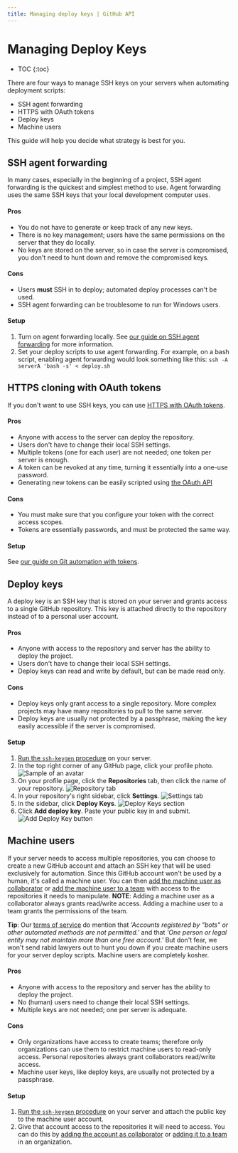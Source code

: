 ```yaml
---
title: Managing deploy keys | GitHub API
---
```


# Managing Deploy Keys

* TOC
{:toc}

There are four ways to manage SSH keys on your servers when automating deployment scripts:

* SSH agent forwarding
* HTTPS with OAuth tokens
* Deploy keys
* Machine users

This guide will help you decide what strategy is best for you.

## SSH agent forwarding

In many cases, especially in the beginning of a project, SSH agent forwarding is the quickest and simplest method to use.  Agent forwarding uses the same SSH keys that your local development computer uses.

#### Pros

* You do not have to generate or keep track of any new keys.
* There is no key management; users have the same permissions on the server that they do locally.
* No keys are stored on the server, so in case the server is compromised, you don't need to hunt down and remove the compromised keys.

#### Cons

* Users **must** SSH in to deploy; automated deploy processes can't be used.
* SSH agent forwarding can be troublesome to run for Windows users.

#### Setup

1. Turn on agent forwarding locally. See [our guide on SSH agent forwarding][ssh-agent-forwarding] for more information.
2. Set your deploy scripts to use agent forwarding. For example, on a bash script, enabling agent forwarding would look something like this: `ssh -A serverA 'bash -s' < deploy.sh`

## HTTPS cloning with OAuth tokens

If you don't want to use SSH keys, you can use [HTTPS with OAuth tokens][git-automation].

#### Pros

* Anyone with access to the server can deploy the repository.
* Users don't have to change their local SSH settings.
* Multiple tokens (one for each user) are not needed; one token per server is enough.
* A token can be revoked at any time, turning it essentially into a one-use password.
* Generating new tokens can be easily scripted using [the OAuth API](https://developer.github.com/v3/oauth_authorizations/#create-a-new-authorization)

#### Cons

* You must make sure that you configure your token with the correct access scopes.
* Tokens are essentially passwords, and must be protected the same way.

#### Setup

See [our guide on Git automation with tokens][git-automation].

## Deploy keys

A deploy key is an SSH key that is stored on your server and grants access to a single GitHub repository.  This key is attached directly to the repository instead of to a personal user account.

#### Pros

* Anyone with access to the repository and server has the ability to deploy the project.
* Users don't have to change their local SSH settings.
* Deploy keys can read and write by default, but can be made read only.

#### Cons

* Deploy keys only grant access to a single repository. More complex projects may have many repositories to pull to the same server.
* Deploy keys are usually not protected by a passphrase, making the key easily accessible if the server is compromised.

#### Setup

1. [Run the `ssh-keygen` procedure][generating-ssh-keys] on your server.
2. In the top right corner of any GitHub page, click your profile photo.
   ![Sample of an avatar](https://github-images.s3.amazonaws.com/help/profile/top_right_avatar.png)
3. On your profile page, click the **Repositories** tab, then click the name of your repository.
   ![Repository tab](https://github-images.s3.amazonaws.com/help/profile/profile_repositories_tab.png)
4. In your repository's right sidebar, click **Settings**.
   ![Settings tab](https://github-images.s3.amazonaws.com/help/repository/repo-actions-settings.png)
3. In the sidebar, click **Deploy Keys**.
   ![Deploy Keys section](/images/deploy-keys.png)
3. Click **Add deploy key**. Paste your public key in and submit.
   ![Add Deploy Key button](https://github-images.s3.amazonaws.com/help/repository/repo-deploy-key.png)

## Machine users

If your server needs to access multiple repositories, you can choose to create a new GitHub account and attach an SSH key that will be used exclusively for automation.  Since this GitHub account won't be used by a human, it's called a machine user.  You can then [add the machine user as collaborator][collaborator] or [add the machine user to a team][team] with access to the repositories it needs to manipulate.  **NOTE**: Adding a machine user as a collaborator always grants read/write access.  Adding a machine user to a team grants the permissions of the team.

<div class="alert">
<p>
<strong>Tip</strong>: Our <a href="https://help.github.com/articles/github-terms-of-service">terms of service</a> do mention that <em>'Accounts registered by "bots" or other automated methods are not permitted.'</em> and that <em>'One person or legal entity may not maintain more than one free account.'</em>  But don't fear, we won't send rabid lawyers out to hunt you down if you create machine users for your server deploy scripts. Machine users are completely kosher.
</p>
</div>

#### Pros

* Anyone with access to the repository and server has the ability to deploy the project.
* No (human) users need to change their local SSH settings.
* Multiple keys are not needed; one per server is adequate.

#### Cons

* Only organizations have access to create teams; therefore only organizations can use them to restrict machine users to read-only access.  Personal repositories always grant collaborators read/write access.
* Machine user keys, like deploy keys, are usually not protected by a passphrase.

#### Setup

1. [Run the `ssh-keygen` procedure][generating-ssh-keys] on your server and attach the public key to the machine user account.
2. Give that account access to the repositories it will need to access. You can do this by [adding the account as collaborator][collaborator] or [adding it to a team][team] in an organization.

[ssh-agent-forwarding]: /guides/using-ssh-agent-forwarding/
[generating-ssh-keys]: https://help.github.com/articles/generating-ssh-keys
[tos]: https://help.github.com/articles/github-terms-of-service
[git-automation]: https://help.github.com/articles/git-automation-with-oauth-tokens
[collaborator]: https://help.github.com/articles/how-do-i-add-a-collaborator
[team]: https://help.github.com/articles/adding-organization-members-to-a-team
